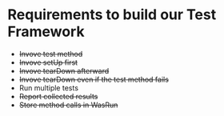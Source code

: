 # Requirements to build our Test Framework

- ~~Invove test method~~
- ~~Invove setUp first~~
- ~~Invove tearDown afterward~~
- ~~Invove tearDown even if the test method fails~~
- Run multiple tests
- ~~Report collected results~~
- ~~Store method calls in WasRun~~
